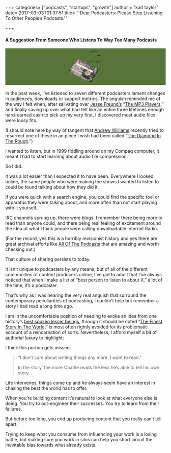 +++
categories= ["podcasts", "startups", "growth"]
author = "karl taylor"
date= 2017-03-03T01:37:51
title= "'Dear Podcasters: Please Stop Listening To Other People’s Podcasts.'"

+++

 #### A Suggestion From Someone Who Listens To Way Too Many Podcasts

  ![](https://raw.githubusercontent.com/karljtaylor/kjt/blog/content/assets/540d6-1ezolneni9b364iaa44vclw.png)  


 In the past week, I’ve listened to seven different podcasters lament changes in audiences, downloads or support metrics. The anguish reminded me of the way I felt when, after salivating over [Jesse Freund’s](https://twitter.com/jpuppet?lang=en) “[The MP3 Players](https://www.wired.com/1999/08/dl-players/),” and finally saving up over what had felt like an entire three lifetimes enough hard-earned cash to pick up my very first, I discovered most audio files were lousy fits.

 (I should note here by way of tangent that [Andrew Williams](https://twitter.com/wwwdotandrew?lang=en) recently tried to resurrect one of these in an piece I wish had been called “[The Diamond In The Rough](https://arstechnica.com/gadgets/2016/10/diamond-rio-pmp300-mp3-player-today/).”)

 I wanted to listen, but in 1999 fiddling around on my Compaq computer, it meant I had to start learning about audio file compression.

 So I did.

 It was a lot easier than I expected it to have been. Everywhere I looked online, the same people who were making the shows I wanted to listen to could be found talking about how they did it.

 If you were quick with a search engine, you could find the specific tool or apparatus they were talking about, and more often than not start playing with it yourself.

 IRC channels sprung up, there were blogs. I remember there being more to read than anyone could, and there being real feeling of excitement around the idea of what I think people were calling downloadable Internet Radio.

 (For the record, yes this is a horribly revisionist history and yes there are great archival efforts like [All Of The Podcasts](http://That%20culture%20of%20sharing%20persists%20to%20today.) that are amazing and worth checking out.)

 That culture of sharing persists to today.

 It isn’t unique to podcasters by any means, but of all of the different communities of content producers online, I’ve got to admit that I’ve always noticed that when I make a list of “best person to listen to about X,” a lot of the time, it’s a podcaster.

 That’s why as I was hearing the very real anguish that surround the contemporary peculiarities of podcasting, I couldn’t help but remember a story I had read a long time ago.

 I am in the uncomfortable position of needing to evoke an idea from one history’s [best spoken lesser beings](http://io9.gizmodo.com/reminder-rudyard-kipling-was-a-racist-fuck-and-the-jun-1771044121), through it should be noted “[The Finest Story In The World](https://ebooks.adelaide.edu.au/k/kipling/rudyard/many/chapter6.html),” is most often rightly avoided for its problematic account of a reincarnation of sorts. Nevertheless, I afford myself a bit of authorial luxury to highlight:

 I think this portion gets missed.


> “I don’t care about writing things any more. I want to read.”
>
>  In the story, the more Charlie reads the less he’s able to tell his own story.

 Life intervenes, things come up and he always seem have an interest in chasing the best the world has to offer.

 When you’re building content it’s natural to look at what everyone else is doing. You try to out-engineer their successes. You try to learn from their failures.

 But before too long, you end up producing content that you really can’t tell apart.

 Trying to keep what you consume from influencing your work is a losing battle, but making sure you work in silos can help you short circuit the inevitable bias towards what already exists.
